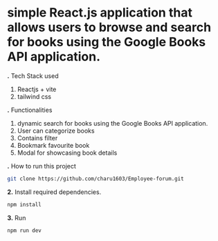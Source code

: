 # simple React.js application that allows users to browse and search for books using the Google Books API  application.


**.** Tech Stack used
1) Reactjs + vite
2) tailwind css

 
**.** Functionalities
1) dynamic search for books using the Google Books API  application.
2) User can categorize books 
3) Contains filter
4) Bookmark favourite book
5) Modal for showcasing book details


**.** How to run this project

```bash
git clone https://github.com/charu1603/Employee-forum.git

```

**2.** Install required dependencies.

```bash
npm install
```

**3.** Run 

```bash
npm run dev
```
